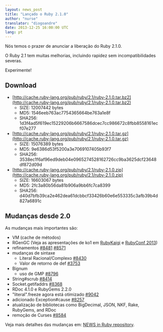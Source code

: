```yaml
---
layout: news_post
title: "Lançado o Ruby 2.1.0"
author: "nurse"
translator: "diogoandre"
date: 2013-12-25 16:00:00 UTC
lang: pt
---
```


Nós temos o prazer de anunciar a liberação do Ruby 2.1.0.

O Ruby 2.1 tem muitas melhorias, incluindo rapidez sem incompatibilidades severas.

Experimente!

## Download

* [http://cache.ruby-lang.org/pub/ruby/2.1/ruby-2.1.0.tar.bz2](http://cache.ruby-lang.org/pub/ruby/2.1/ruby-2.1.0.tar.bz2)
  * SIZE:   12007442 bytes
  * MD5:    1546eeb763ac7754365664be763a1e8f
  * SHA256: 1d3f4ad5f619ec15229206b6667586dcec7cc986672c8fbb8558161ecf07e277
* [http://cache.ruby-lang.org/pub/ruby/2.1/ruby-2.1.0.tar.gz](http://cache.ruby-lang.org/pub/ruby/2.1/ruby-2.1.0.tar.gz)
  * SIZE:   15076389 bytes
  * MD5:    9e6386d53f5200a3e7069107405b93f7
  * SHA256: 3538ec1f6af96ed9deb04e0965274528162726cc9ba3625dcf23648df872d09d
* [http://cache.ruby-lang.org/pub/ruby/2.1/ruby-2.1.0.zip](http://cache.ruby-lang.org/pub/ruby/2.1/ruby-2.1.0.zip)
  * SIZE:   16603067 bytes
  * MD5:    2fc3a80b56da81b906a9bb6fc7ca8399
  * SHA256: d40d7bfb39ca2e462dea61dcbbcf33426b60e6e553335c3afb39b4d827a6891c

## Mudanças desde 2.0

As mudanças mais importantes são:

* VM (cache de métodos)
* RGenGC (Veja as apresentações de ko1 em [RubyKaigi](http://rubykaigi.org/2013/talk/S73) e [RubyConf 2013](http://www.atdot.net/~ko1/activities/rubyconf2013-ko1_pub.pdf))
* refinamentos [#8481](https://bugs.ruby-lang.org/issues/8481) [#8571](https://bugs.ruby-lang.org/issues/8571)
* mudanças de sintaxe
  * Literal Racional/Complexo [#8430](https://bugs.ruby-lang.org/issues/8430)
  * Valor de retorno de def [#3753](https://bugs.ruby-lang.org/issues/3753)
* Bignum
  * uso de GMP [#8796](https://bugs.ruby-lang.org/issues/8796)
* String#scrub [#8414](https://bugs.ruby-lang.org/issues/8414)
* Socket.getifaddrs [#8368](https://bugs.ruby-lang.org/issues/8368)
* RDoc 4.1.0 e RubyGems 2.2.0
* "literal".freeze agora está otimizado [#9042](https://bugs.ruby-lang.org/issues/9042)
* adicionado Exception#cause [#8257](https://bugs.ruby-lang.org/issues/8257)
* atualização de bibliotecas como BigDecimal, JSON, NKF, Rake, RubyGems, and RDoc
* remoção de Curses [#8584](https://bugs.ruby-lang.org/issues/8584)

Veja mais detalhes das mudanças em: [NEWS in Ruby repository](https://github.com/ruby/ruby/blob/v2_1_0/NEWS).
